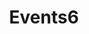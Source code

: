 ---
title: "Events6"
Date: 2019-09-23T12:03:33+02:00
adressComp:
    adress: ""
    postalCode: "75000"
    city: "Paris"
    label: ""
when: 2020-03-23T12:03:33+02:00
desciption: ""
photos: ""
draft: True
important: False
association: ""

---